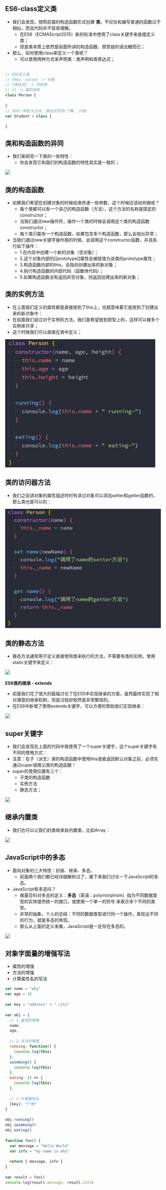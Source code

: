 ## **ES6-class定义类**

- 我们会发现，按照前面的构造函数形式创建 **类**，不仅仅和编写普通的函数过于相似，而且代码并不容易理解。
  - 在ES6（ECMAScript2015）新的标准中使用了class关键字来直接定义类；
  - 但是类本质上依然是前面所讲的构造函数、原型链的语法糖而已；
- 那么，如何使用class来定义一个类呢？
  - 可以使用两种方式来声明类：类声明和类表达式；


```js

// ES6定义类
// {key: value} -> 对象
// {表达式} -> 代码块
// {} -> 类的结构
class Person {

}
// 另外一种定义方法: 表达式写法(了解, 少用)
var Student = class {

}
```



## **类和构造函数的异同**

- 我们来研究一下类的一些特性：
  - 你会发现它和我们的构造函数的特性其实是一致的；


![](image/Aspose.Words.a7678f85-5720-428a-a48d-3b137425b220.018.png)

## **类的构造函数**

- 如果我们希望在创建对象的时候给类传递一些参数，这个时候应该如何做呢？
  - 每个类都可以有一个自己的构造函数（方法），这个方法的名称是固定的constructor；
  - 当我们通过new操作符，操作一个类的时候会调用这个类的构造函数constructor；
  - 每个类只能有一个构造函数，如果包含多个构造函数，那么会抛出异常；
- 当我们通过new关键字操作类的时候，会调用这个constructor函数，并且执行如下操作：
  - 1.在内存中创建一个新的对象（空对象）；
  - 2.这个对象内部的[[prototype]]属性会被赋值为该类的prototype属性；
  - 3.构造函数内部的this，会指向创建出来的新对象；
  - 4.执行构造函数的内部代码（函数体代码）；
  - 5.如果构造函数没有返回非空对象，则返回创建出来的新对象；


## **类的实例方法**

- 在上面我们定义的属性都是直接放到了this上，也就意味着它是放到了创建出来的新对象中：
- 在前面我们说过对于实例的方法，我们是希望放到原型上的，这样可以被多个实例来共享；
- 这个时候我们可以直接在类中定义；

![](image/Aspose.Words.a7678f85-5720-428a-a48d-3b137425b220.019.jpeg)

## **类的访问器方法**

- 我们之前讲对象的属性描述符时有讲过对象可以添加setter和getter函数的，那么类也是可以的：

![](image/Aspose.Words.a7678f85-5720-428a-a48d-3b137425b220.020.jpeg)

## **类的静态方法**

- 静态方法通常用于定义直接使用类来执行的方法，不需要有类的实例，使用static关键字来定义：

![](image/Aspose.Words.a7678f85-5720-428a-a48d-3b137425b220.021.png)

**ES6类的继承 - extends**

- 前面我们花了很大的篇幅讨论了在ES5中实现继承的方案，虽然最终实现了相对满意的继承机制，但是过程却依然是非常繁琐的。
- 在ES6中新增了使用extends关键字，可以方便的帮助我们实现继承：

![](image/Aspose.Words.a7678f85-5720-428a-a48d-3b137425b220.022.png)

## **super关键字**

- 我们会发现在上面的代码中我使用了一个super关键字，这个super关键字有不同的使用方式：
- 注意：在子（派生）类的构造函数中使用this或者返回默认对象之前，必须先通过super调用父类的构造函数！
- super的使用位置有三个：
  - 子类的构造函数
  - 实例方法
  - 静态方法；


![](image/Aspose.Words.a7678f85-5720-428a-a48d-3b137425b220.023.png)

## **继承内置类**

- 我们也可以让我们的类继承自内置类，比如Array：

![](image/Aspose.Words.a7678f85-5720-428a-a48d-3b137425b220.024.png)

## **JavaScript中的多态**

- 面向对象的三大特性：封装、继承、多态。
  - 前面两个我们都已经详细解析过了，接下来我们讨论一下JavaScript的多态。
- JavaScript有多态吗？
  - 维基百科对多态的定义：**多态**（英语：polymorphism）指为不同数据类型的实体提供统一的接口，或使用一个单一的符号 来表示多个不同的类型。
  - 非常的抽象，个人的总结：不同的数据类型进行同一个操作，表现出不同的行为，就是多态的体现。
  - 那么从上面的定义来看，JavaScript是一定存在多态的。


![](image/Aspose.Words.a7678f85-5720-428a-a48d-3b137425b220.025.png)

## 对象字面量的增强写法

- 属性的增强
- 方法的增强
- 计算属性名的写法

```js
var name = "why"
var age = 18

var key = "address" + " city"

var obj = {
  // 1.属性的增强
  name,
  age,

  // 2.方法的增强
  running: function() {
    console.log(this)
  },
  swimming() {
    console.log(this)
  },
  eating: () => {
    console.log(this)
  },

  // 3.计算属性名
  [key]: "广州"
}

obj.running()
obj.swimming()
obj.eating()

function foo() {
  var message = "Hello World"
  var info = "my name is why"

  return { message, info }
}

var result = foo()
console.log(result.message, result.info)
```

## 
